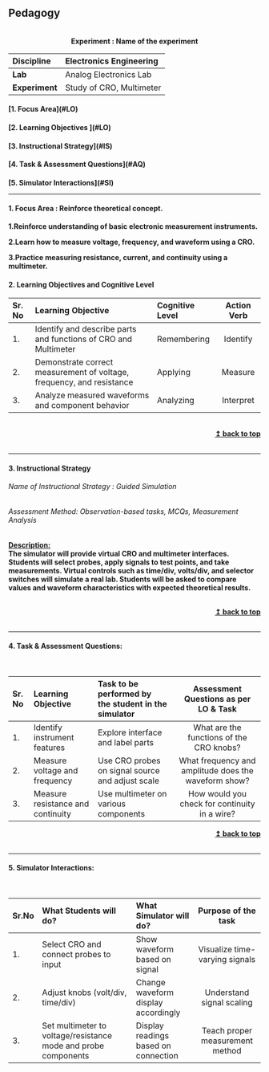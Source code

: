 
## Pedagogy
<p align="center">


<br>
<b> Experiment : Name of the experiment	 <a name="top"></a> <br>
</p>

<b>Discipline | Electronics Engineering  <b> 
:--|:--|
<b> Lab | Analog Electronics Lab<b> 
<b> Experiment|  Study of CRO, Multimeter   <b> 


<h4> [1. Focus Area](#LO)
<h4> [2. Learning Objectives ](#LO)
<h4> [3. Instructional Strategy](#IS)
<h4> [4. Task & Assessment Questions](#AQ)
<h4> [5. Simulator Interactions](#SI)
<hr>

<a name="LO"></a>
#### 1. Focus Area : Reinforce theoretical concept.
1.Reinforce understanding of basic electronic measurement instruments.

2.Learn how to measure voltage, frequency, and waveform using a CRO.

3.Practice measuring resistance, current, and continuity using a multimeter.


#### 2. Learning Objectives and Cognitive Level


Sr. No |	Learning Objective	| Cognitive Level | Action Verb
:--|:--|:--|:-:
1.| Identify and describe parts and functions of CRO and Multimeter       | Remembering | Identify
2.| Demonstrate correct measurement of voltage, frequency, and resistance | Applying    | Measure
3.| Analyze measured waveforms and component behavior                     | Analyzing   | Interpret



<br/>
<div align="right">
    <b><a href="#top">↥ back to top</a></b>
</div>
<br/>
<hr>

<a name="IS"></a>
#### 3. Instructional Strategy
###### Name of Instructional Strategy  : Guided Simulation    
###### Assessment Method: Observation-based tasks, MCQs, Measurement Analysis  

<u> <b>Description: </b>    </u>
<br>
The simulator will provide virtual CRO and multimeter interfaces. Students will select probes, apply signals to test points, and take measurements. Virtual controls such as time/div, volts/div, and selector switches will simulate a real lab. Students will be asked to compare values and waveform characteristics with expected theoretical results.



<br/>
<div align="right">
    <b><a href="#top">↥ back to top</a></b>
</div>
<br/>
<hr>

<a name="AQ"></a>
#### 4. Task & Assessment Questions:

  
<br>

Sr. No |	Learning Objective	| Task to be performed by <br> the student  in the simulator | Assessment Questions as per LO & Task
:--|:--|:--|:-:
1.| Identify instrument features | Explore interface and label parts | What are the functions of the CRO knobs?
2.| Measure voltage and frequency | Use CRO probes on signal source and adjust scale | What frequency and amplitude does the waveform show?
3.| Measure resistance and continuity | Use multimeter on various components | How would you check for continuity in a wire?



<div align="right">
    <b><a href="#top">↥ back to top</a></b>
</div>
<br/>
<hr>

<a name="SI"></a>

#### 5. Simulator Interactions:
<br>

Sr.No | What Students will do? |	What Simulator will do?	| Purpose of the task
:--|:--|:--|:--:
1.| Select CRO and connect probes to input | Show waveform based on signal | Visualize time-varying signals
2.| Adjust knobs (volt/div, time/div) | Change waveform display accordingly | Understand signal scaling
3.| Set multimeter to voltage/resistance mode and probe components | Display readings based on connection | Teach proper measurement method


